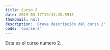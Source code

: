 ```yaml
---
title: Curso 2
date: 2019-03-17T19:31:20.591Z
thumbnail: null
description: 'Breve descripción del curso 2'
code: 'course-2'
---
```

Esta es el curso número 2.
